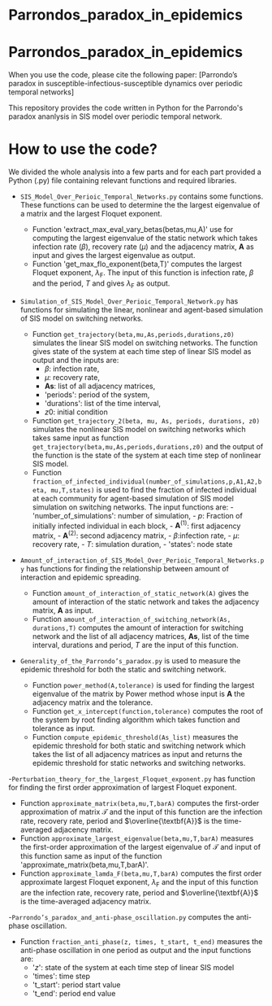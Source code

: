 # Parrondos_paradox_in_epidemics
# Parrondos_paradox_in_epidemics

When you use the code, please cite the following  paper:
[Parrondo’s paradox in susceptible-infectious-susceptible dynamics over periodic temporal networks]


This repository provides the code written in Python for the Parrondo's paradox ananlysis in SIS model over periodic temporal network.


# How to use the code?
We divided the whole analysis into a few parts and for each part provided a Python (.py) file containing relevant functions and required libraries. 

- `SIS_Model_Over_Perioic_Temporal_Networks.py` contains  some functions. These functions can be used to determine the the largest eigenvalue of a matrix and the largest Floquet exponent. 

    - Function 'extract_max_eval_vary_betas(betas,mu,A)'  use for computing the largest eigenvalue of the static network which takes infection rate ($\beta$), recovery rate ($\mu$) and the adjacency matrix, $\textbf{A}$ as input and gives the largest eigenvalue as output. 
    - Function 'get_max_flo_exponent(beta,T)'  computes  the largest Floquet exponent, $\lambda_{\text{F}}$. The input of this function is infection rate, $\beta$ and the period, $T$ and gives $\lambda_{\text{F}}$ as output. 
    
    
- `Simulation_of_SIS_Model_Over_Perioic_Temporal_Network.py` has functions  for simulating the linear, nonlinear and agent-based simulation of SIS model on switching networks. 
    - Function `get_trajectory(beta,mu,As,periods,durations,z0)` simulates the linear SIS model on switching networks. The function gives state of the system at each time step of linear SIS model as output and the inputs are:
        - $\beta$: infection rate,
        - $\mu$: recovery rate,
        - $\textbf{As}$: list of all adjacency matrices,
        - 'periods': period of the system,
        - 'durations': list of the time interval,
        - $z0$: initial condition  
    - Function `get_trajectory_2(beta, mu, As, periods, durations, z0)` simulates the nonlinear SIS model on switching networks which takes same input as function `get_trajectory(beta,mu,As,periods,durations,z0)` and the output of the function is the state of the system at each time step of nonlinear SIS model.
    - Function  `fraction_of_infected_individual(number_of_simulations,p,A1,A2,beta, mu,T,states)` is used to find the fraction of infected individual at each community for agent-based simulation of SIS model simulation on switching networks. The input functions are:
              - 'number_of_simulations': number of simulation, 
              -  $p$: Fraction of initially infected individual in each block,
              -  $\textbf{A}^{(1)}$: first adjacency  matrix, 
              -  $\textbf{A}^{(2)}$: second adjacency  matrix,
              -  $\beta$:infection rate,
              -  $\mu$: recovery rate,
              -  $T$: simulation duration,
              - 'states':  node state   
  
- `Amount_of_interaction_of_SIS_Model_Over_Perioic_Temporal_Networks.py` has functions for finding the relationship between amount of interaction and epidemic spreading. 
    - Function `amount_of_interaction_of_static_network(A)` gives the amount of interaction of the static network and takes the adjacency matrix, $\textbf{A}$ as input.
    - Function `amount_of_interaction_of_switching_network(As, durations,T)` computes the amount of interaction for  switching  network and the list of all adjacency matrices, $\textbf{As}$, list of the time interval, durations and period, $T$ are the input of this function. 
    
- `Generality_of_the_Parrondo’s_paradox.py` is used to measure the epidemic threshold for both the static and switching network. 
    - Function `power_method(A,tolerance)` is used for finding the largest eigenvalue of the matrix by Power method whose input is $\textbf{A}$ the adjacency matrix and the tolerance.
    - Function `get_x_intercept(function,tolerance)` computes the root of the system by root finding algorithm which takes function and tolerance as input.
    - Function `compute_epidemic_threshold(As_list)` measures the epidemic threshold for both static and switching network which takes the list of all adjacency matrices as input and returns the epidemic threshold for static networks and switching networks.
    
-`Perturbation_theory_for_the_largest_Floquet_exponent.py`  has function for finding the first order approximation of largest Floquet exponent. 
  - Function `approximate_matrix(beta,mu,T,barA)` computes the first-order approximation of  matrix $\mathcal{T}$ and the input of this function are the infection rate, recovery rate, period and $\overline{\textbf{A}}$ is the time-averaged adjacency matrix.
  - Function `approximate_largest_eigenvalue(beta,mu,T,barA)` measures the first-order approximation of the largest eigenvalue of $\mathcal{T}$ and input of this function same as input of the function  'approximate_matrix(beta,mu,T,barA)'.
  - Function `approximate_lamda_F(beta,mu,T,barA)` computes the first order approximate largest Floquet exponent,  $\lambda_{\text{F}}$ and the input of this function are the infection rate, recovery rate, period and $\overline{\textbf{A}}$ is the time-averaged adjacency matrix.

-`Parrondo’s_paradox_and_anti-phase_oscillation.py`  computes the anti-phase oscillation.
   - Function `fraction_anti_phase(z, times, t_start, t_end)` measures the anti-phase oscillation in one period as output and  the input functions are:
      - '$z$': state of the system at each time step of linear SIS model
      - 'times': time step
      - 't_start': period start value
      - 't_end': period end value
   
       

               
    
    
    
